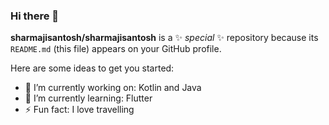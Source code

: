### Hi there 👋


**sharmajisantosh/sharmajisantosh** is a ✨ _special_ ✨ repository because its `README.md` (this file) appears on your GitHub profile.

Here are some ideas to get you started:

- 🔭 I’m currently working on: Kotlin and Java
- 🌱 I’m currently learning: Flutter
- ⚡ Fun fact: I love travelling
